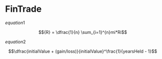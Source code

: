 # FinTrade

$equation1$ 

$${R} = \dfrac{1}{n} \sum_{i=1}^{n}mi*Ri$$

$equation 2$

$$\dfrac{initialValue + (gain/loss)}{initialValue}^\frac{1}{yearsHeld - 1}$$